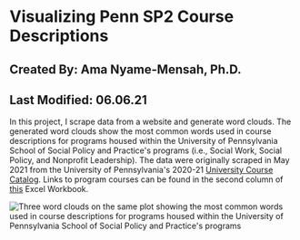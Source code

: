 # Visualizing Penn SP2 Course Descriptions
## Created By: Ama Nyame-Mensah, Ph.D.
## Last Modified: 06.06.21
In this project, I scrape data from a website and generate word clouds. The generated word clouds show the most common words used in course descriptions for programs housed within the University of Pennsylvania School of Social Policy and Practice's programs (i.e., Social Work, Social Policy, and Nonprofit Leadership). The data were originally scraped in May 2021 from the University of Pennsylvania's 2020-21 [University Course Catalog](https://catalog.upenn.edu/courses/). Links to program courses can be found in the second column of  [this](https://github.com/ama721/sp2-courses/blob/main/data/Penn-SP2-courses.xlsx) Excel Workbook.

![Three word clouds on the same plot showing the most common words used in course descriptions for programs housed within the University of Pennsylvania School of Social Policy and Practice's programs](https://github.com/ama721/sp2-courses/blob/main/images/SP2%20Course%20Descriptions2.png?raw=true "The most common words used in Social Work, Social Policy, and Nonprofit Leadership Courses at the University of Pennsylvania")